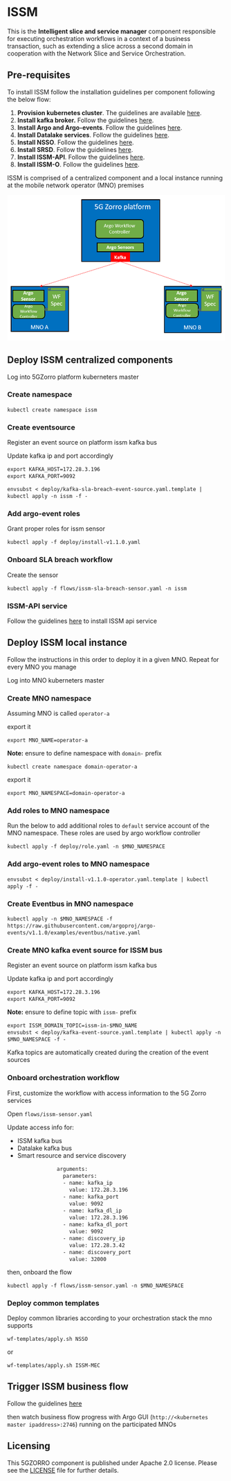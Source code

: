 # ISSM

This is the __Intelligent slice and service manager__ component responsible for executing orchestration workflows in a context of a business transaction, such as extending a slice across a second domain in cooperation with the Network Slice and Service Orchestration.

## Pre-requisites

To install ISSM follow the installation guidelines per component following the below flow:
1. **Provision kubernetes cluster**. The guidelines are available [here](docs/kubernetes.md).
2. **Install kafka broker.** Follow the guidelines [here](docs/kafka.md).
3. **Install Argo and Argo-events**. Follow the guidelines [here](docs/argo.md).
4. **Install Datalake services**. Follow the guidelines [here](https://github.com/5GZORRO/datalake).
5. **Install NSSO**. Follow the guidelines [here](https://github.com/5GZORRO/nsso).
6. **Install SRSD**. Follow the guidelines [here](https://github.com/5GZORRO/Smart-Resource-and-Service-Discovery-application/tree/main/demo_June_21).
7. **Install ISSM-API**. Follow the guidelines [here](api).
8. **Install ISSM-O**. Follow the guidelines [here](https://github.com/5GZORRO/issm-optimizer).

ISSM is comprised of a centralized component and a local instance running at the mobile network operator (MNO) premises

![Testbed](images/issm-distributed.png)


## Deploy ISSM centralized components

Log into 5GZorro platform kuberneters master

### Create namespace

```
kubectl create namespace issm
```

### Create eventsource

Register an event source on platform issm kafka bus

Update kafka ip and port accordingly

```
export KAFKA_HOST=172.28.3.196
export KAFKA_PORT=9092
```

```
envsubst < deploy/kafka-sla-breach-event-source.yaml.template | kubectl apply -n issm -f -
```

### Add argo-event roles

Grant proper roles for issm sensor

```
kubectl apply -f deploy/install-v1.1.0.yaml
```

### Onboard SLA breach workflow

Create the sensor

```
kubectl apply -f flows/issm-sla-breach-sensor.yaml -n issm
```

### ISSM-API service

Follow the guidelines [here](api/README.md) to install ISSM api service

## Deploy ISSM local instance

Follow the instructions in this order to deploy it in a given MNO. Repeat for every MNO you manage

Log into MNO kuberneters master

### Create MNO namespace

Assuming MNO is called `operator-a`

export it

```
export MNO_NAME=operator-a
```


**Note:** ensure to define namespace with `domain-` prefix

```
kubectl create namespace domain-operator-a
```

export it

```
export MNO_NAMESPACE=domain-operator-a
```


### Add roles to MNO namespace

Run the below to add additional roles to `default` service account of the MNO namespace. These roles are used by argo workflow controller

```
kubectl apply -f deploy/role.yaml -n $MNO_NAMESPACE
```

### Add argo-event roles to MNO namespace

```
envsubst < deploy/install-v1.1.0-operator.yaml.template | kubectl apply -f -
```

### Create Eventbus in MNO namespace

```
kubectl apply -n $MNO_NAMESPACE -f https://raw.githubusercontent.com/argoproj/argo-events/v1.1.0/examples/eventbus/native.yaml
```

### Create MNO kafka event source for ISSM bus

Register an event source on platform issm kafka bus

Update kafka ip and port accordingly

```
export KAFKA_HOST=172.28.3.196
export KAFKA_PORT=9092
```

**Note:** ensure to define topic with `issm-` prefix

```
export ISSM_DOMAIN_TOPIC=issm-in-$MNO_NAME
envsubst < deploy/kafka-event-source.yaml.template | kubectl apply -n $MNO_NAMESPACE -f -
```

Kafka topics are automatically created during the creation of the event sources


### Onboard orchestration workflow

First, customize the workflow with access information to the 5G Zorro services

Open `flows/issm-sensor.yaml`

Update access info for:

* ISSM kafka bus
* Datalake kafka bus
* Smart resource and service discovery

```
                arguments:
                  parameters:
                  - name: kafka_ip
                    value: 172.28.3.196
                  - name: kafka_port
                    value: 9092
                  - name: kafka_dl_ip
                    value: 172.28.3.196
                  - name: kafka_dl_port
                    value: 9092
                  - name: discovery_ip
                    value: 172.28.3.42
                  - name: discovery_port
                    value: 32000
```

then, onboard the flow

```
kubectl apply -f flows/issm-sensor.yaml -n $MNO_NAMESPACE
```

### Deploy common templates

Deploy common libraries according to your orchestration stack the mno supports

```
wf-templates/apply.sh NSSO
```

or

```
wf-templates/apply.sh ISSM-MEC
```

## Trigger ISSM business flow

Follow the guidelines [here](./api/README.md#api)

then watch business flow progress with Argo GUI (`http://<kubernetes master ipaddress>:2746`) running on the participated MNOs

## Licensing

This 5GZORRO component is published under Apache 2.0 license. Please see the [LICENSE](./LICENSE) file for further details.